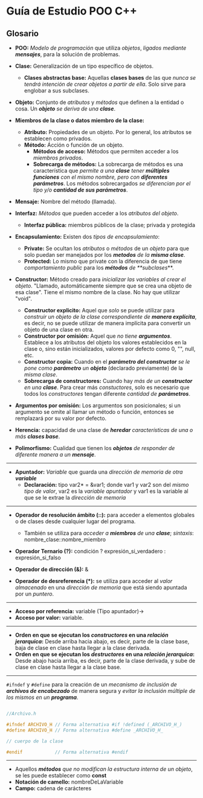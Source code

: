 # Guía de Estudio POO C++

## Glosario

- **POO:** _Modelo de programación_ que utiliza _objetos_, _ligados mediante **mensajes**_, para la solución de problemas.
- **Clase:** Generalización de un tipo específico de objetos.
	- **Clases abstractas base:** Aquellas **clases bases** de las que _nunca se tendrá intención de crear objetos a partir de ella_. Solo sirve para englobar a sus subclases.
- **Objeto:** Conjunto de _atributos_ y _métodos_ que definen a la entidad o cosa. Un _**objeto** se deriva de una **clase**_.
- **Miembros de la clase o datos miembro de la clase:**
	- **Atributo:** Propiedades de un objeto. Por lo general, los atributos se establecen como privados.
	- **Método:** Ácción o función de un objeto.
		- **Métodos de acceso:** Métodos que permiten acceder a los _miembros privados_.
		- **Sobrecarga de métodos:** La sobrecarga de métodos es una característica que _permite a una **clase** tener **múltiples funciones** con el mismo nombre, pero con **diferentes parámetros**_. Los métodos sobrecargados _se diferencian por el tipo y/o **cantidad de sus parámetros**_.
- **Mensaje:** Nombre del método (llamada).
- **Interfaz:** _Métodos_ que pueden acceder a los _atributos del objeto_.
	- **Interfaz pública:** miembros públicos de la clase; privada y protegida
- **Encapsulamiento:** Existen dos _tipos de encapsulamiento_: 
	- **Private:** Se ocultan los _atributos_ o _métodos_ de un _objeto_ para que solo puedan ser manejados por los _**metodos** de la **misma clase**_.
	- **Protected:** Lo mismo que private con la diferencia de que tiene _comportamiento public_ para los _**métodos** de **subclases_**.
- **Constructor:** Método creado para _inicializar las variables al crear el objeto_. "Llamado, automáticamente siempre que se crea una objeto de esa clase". Tiene el mismo nombre de la clase. No hay que utilizar "void".
	- **Constructor explicito:** Aquel que _solo_ se puede utilizar para _construir un objeto de la clase correspondiente de **manera explícita**_, es decir, no se puede utilizar de manera implícita para convertir un objeto de una clase en otra.
	- **Constructor por omisión:** Aquel que _no tiene **argumentos**_. Establece a los atributos del objeto los valores establecidos en la clase o, sino están inicializados, valores por defecto como 0, "", null, etc.
	- **Constructor copia:** Cuando en el _**parámetro del constructor** se le pone como **parámetro** un **objeto**_ (declarado previamente) de la _misma clase_.
	- **Sobrecarga de constructores:** Cuando hay _más de un **constructor** en una **clase**_. Para crear más _constuctores_, solo es necesario que todos los _constructores_ tengan diferente _cantidad de **parámetros**_.
- **Argumentos por omisión:** Los argumentos son posicionales; si un argumento se omite al llamar un método o función, entonces se remplazará por su valor por defecto.

- **Herencia:** capacidad de una clase de _**heredar** características de una o más **clases base**_.
- **Polimorfismo:** Cualidad que tienen los _**objetos** de responder de diferente manera a un **mensaje**_.

---

- **Apuntador:** _Variable_ que guarda una _dirección de memoria de otra **variable**_
	- **Declaración:** tipo var2* = &var1; donde var1 y var2 son del _mismo tipo de valor_, var2 es la _variable apuntador_ y var1 es la variable al que se le extrae la _dirección de memoria_

---

- **Operador de resolución ámbito (::):** para acceder a elementos globales o de clases desde cualquier lugar del programa.
	- También se utiliza para _acceder a **miembros** de una **clase**_; _sintaxis_: nombre_clase::nombre_miembro
 
- **Operador Ternario (?):**  condición ? expresión_si_verdadero : expresión_si_falso
- **Operador de dirección (&):** &
- **Operador de desreferencia (\*):** se utiliza para acceder al _valor almacenado_ en una _dirección de memoria_ que está siendo apuntada por un _puntero_.

---

- **Acceso por referencia:** variable (Tipo apuntador)\-\>
- **Acceso por valor:** variable.

---
- **Orden en que se ejecutan los _constructores_ en una _relación jerarquica_:** Desde arriba hacia abajo, es decir, parte de la clase base, baja de clase en clase hasta llegar a la clase derivada.
- **Orden en que se ejecutan los _destructores_ en una _relación jerarquica_:** Desde abajo hacia arriba, es decir, parte de la clase derivada, y sube de clase en clase hasta llegar a la clase base.

---
`#ifndef` y `#define` para la creación de un _mecanismo de inclusión de **archivos de encabezado**_ de manera segura y _evitar la inclusión múltiple de los mismos en un **programa**_.

```cpp 

//Archivo.h

#ifndef ARCHIVO_H // Forma alternativa #if !defined (_ARCHIVO_H_)
#define ARCHIVO_H // Forma alternativa #define _ARCHIVO_H_

// cuerpo de la clase

#endif            // Forma alternativa #endif

```

---

- Aquellos _**métodos** que no modifican la estructura interna de un objeto_, se les puede establecer como **const**
-  **Notación de camello:** nombreDeLaVariable
- **Campo:** cadena de carácteres


<!--# Notas random

- **Parámetros por Referencia**
- **DOO:** Diseño Orientado a Objetos

# Temario

- POO
	- Pensar en objetos.
- Diseño de una clase de Objetos

- Diagramas de objeto
- Diagramas de clase

- Especificación de requerimientos
- ATM

- Clases abstractas y funciones virtuales puras

# Tareas extra

pp. 52 - 56 Deitel (ATM)

pp. 246 - panchito

pp. 109 panchito
pp. 109 (111) - python

pp. 567 - Fig 12.22, 12.23, 12.24, 12.25, 12.26

pp. 342, 379 (Declaraciones e inicialización de variables apuntadores



## Dudas

	setprecision
	fixed
-->